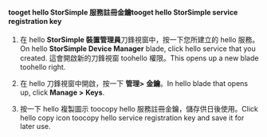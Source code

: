 #### <a name="tooget-hello-storsimple-service-registration-key"></a><span data-ttu-id="454fe-101">tooget hello StorSimple 服務註冊金鑰</span><span class="sxs-lookup"><span data-stu-id="454fe-101">tooget hello StorSimple service registration key</span></span>

1.  <span data-ttu-id="454fe-102">在 hello **StorSimple 裝置管理員**刀鋒視窗中，按一下您所建立的 hello 服務。</span><span class="sxs-lookup"><span data-stu-id="454fe-102">On hello **StorSimple Device Manager** blade, click hello service that you created.</span></span> <span data-ttu-id="454fe-103">這會開啟新的刀鋒視窗 toohello 權限。</span><span class="sxs-lookup"><span data-stu-id="454fe-103">This opens up a new blade toohello right.</span></span>

2.  <span data-ttu-id="454fe-104">在 hello 刀鋒視窗中開啟，按一下 **管理&gt;**  **金鑰**。</span><span class="sxs-lookup"><span data-stu-id="454fe-104">In hello blade that opens up, click **Manage &gt;** **Keys**.</span></span>

3.  <span data-ttu-id="454fe-105">按一下 hello 複製圖示 toocopy hello 服務註冊金鑰，儲存供日後使用。</span><span class="sxs-lookup"><span data-stu-id="454fe-105">Click hello copy icon toocopy hello service registration key and save it for later use.</span></span>
